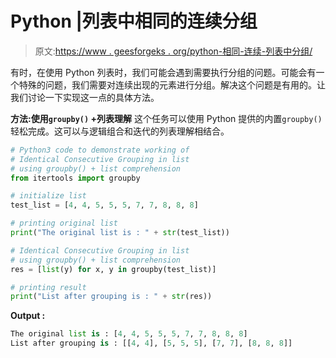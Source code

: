 # Python |列表中相同的连续分组

> 原文:[https://www . geesforgeks . org/python-相同-连续-列表中分组/](https://www.geeksforgeeks.org/python-identical-consecutive-grouping-in-list/)

有时，在使用 Python 列表时，我们可能会遇到需要执行分组的问题。可能会有一个特殊的问题，我们需要对连续出现的元素进行分组。解决这个问题是有用的。让我们讨论一下实现这一点的具体方法。

**方法:使用`groupby()` +列表理解**
这个任务可以使用 Python 提供的内置`groupby()`轻松完成。这可以与逻辑组合和迭代的列表理解相结合。

```py
# Python3 code to demonstrate working of
# Identical Consecutive Grouping in list
# using groupby() + list comprehension
from itertools import groupby

# initialize list
test_list = [4, 4, 5, 5, 5, 7, 7, 8, 8, 8]

# printing original list
print("The original list is : " + str(test_list))

# Identical Consecutive Grouping in list
# using groupby() + list comprehension
res = [list(y) for x, y in groupby(test_list)]

# printing result
print("List after grouping is : " + str(res))
```

**Output :**

```py
The original list is : [4, 4, 5, 5, 5, 7, 7, 8, 8, 8]
List after grouping is : [[4, 4], [5, 5, 5], [7, 7], [8, 8, 8]]

```